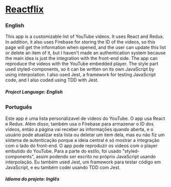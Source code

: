 # [Reactflix](https://vitorpatzlaff-reactflix.netlify.app)
### English
This app is a customizable list of YouTube videos. It uses React and Redux. In addition, it also uses Firebase for storing the ID of the videos, so this page will get the information when opened, and the user can update this list or delete an item of it, but I haven't made an authentication system because the main idea is just the integration with the front-end side. The app can reproduce the videos with the YouTube embedded player. The style part used styled-components, so it can be written on its own JavaScript by using interpolation. I also used Jest, a framework for testing JavaScript code, and I also coded using TDD with Jest.
##### Project Language: English
##
### Português
Este app é uma lista personálizavel de videos do YouTube. O app usa React e Redux. Além disso, também usa o Firebase para armazenar o ID dos videos, então a página vai receber as informações quando aberta, e o usuário pode atualizar esta lista ou deletar um item dela, mas eu não fiz um sistema de autenticação porque a ideia central é só mostrar a integração com o lado do front-end. O app pode reproduzir os videos com o player embutido do YouTube. Para a parte do estílo, foi usado "styled-components", assim podendo ser escrito no próprio JavaScript usando interpolação. Eu também used Jest, um framework para testar código em JavaScript, e eu também codei usando TDD com Jest.
##### Idioma do projeto: Inglês

